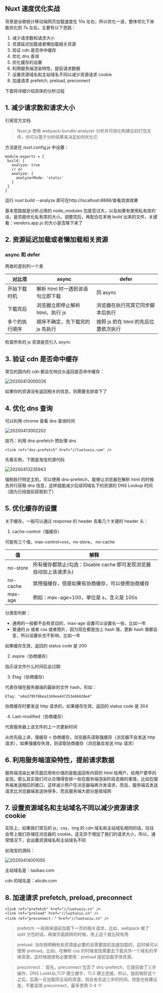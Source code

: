 ## Nuxt 速度优化实战

背景是谷歌统计移动端网页加载速度在 10s 左右，所以优化一波，整体优化下来能优化到 7s 左右。主要有以下思路：

1. 减少请求数和请求大小
2. 资源延迟加载或者懒加载相关资源
3. 验证 cdn 是否命中缓存
4. 优化 dns 查询
5. 优化缓存的设置
6. 利用服务端渲染特性，提前请求数据
7. 设置资源域名和主站域名不同以减少资源请求 cookie
8. 加速请求 prefetch, preload, preconnect

下面将详细介绍具体的分析过程

## 1. 减少请求数和请求大小

引用官方文档

> Nuxt.js 使用 webpack-bundle-analyzer 分析并可视化构建后的打包文件，你可以基于分析结果来决定如何优化它

方法是在 nuxt.config.js 中设置：

```
module.exports = {
 build: {
   analyze: true
   // or
   analyze: {
     analyzerMode: 'static'
   }
 }
}
```

运行 nuxt build --analyze 即可在http://localhost:8888/查看具体效果

基本思路就是分析占用的 node_modules 包是否过大，以及如果有使用私有库的话，是否能优化私有库的大小。调整完后，再配合在本地 build 出来的文件，关键看：vendors.app.js 的大小是否降下来了

## 2. 资源延迟加载或者懒加载相关资源

### async 和 defer

两者的差别列一个表

| 对比项         | async                            | defer                                |
| -------------- | -------------------------------- | ------------------------------------ |
| 开始下载时机   | 解析 html 时一遇到该语句立即下载 | 同 async                             |
| 下载完后       | 浏览器立即停止解析 html，执行 js | 浏览器在执行完其它同步脚本后执行     |
| 多个的执行顺序 | 顺序不确定，先下载完的 js 先执行 | 按照 js 的在 html 的先后位置依次执行 |

检查所有的 js 资源是否引入 async

## 3. 验证 cdn 是否命中缓存

常见的国内的 cdn 都会在响应头返回是否命中缓存：

![20200413000026](http://qiniu.luotuxiu.cn/img/20200413000026.png)

如果你的资源没有返回相关的信息，则需要去排查下了

## 4. 优化 dns 查询

可以利用 chrome 查看 dns 查询时间

![20200413002202](http://qiniu.luotuxiu.cn/img/20200413002202.png)

技巧：利用 dns-prefetch 预处理 dns

```
<link ref="dns-prefetch" href="//luotuxiu.com" />
```

先看实例，下图是淘宝的源代码

![20200413235943](http://qiniu.luotuxiu.cn/img/20200413235943.png)

强制执行特定主机，可以使用 dns-prefetch，能够让浏览器在解析 html 的时候去并行获取 dns 信息，这样就能减少后续同域名下的资源的 DNS Lookup 时间（因为已经提前获取到了）

## 5. 优化缓存的设置

关于缓存，一般可以通过 response 的 header 去看几个关键的 header 头：

1. cache-control（强缓存）

可能有三个值，max-control=xxx，no-store， no-cache

| 值       | 解释                                                               |
| -------- | ------------------------------------------------------------------ |
| no-store | 所有缓存都禁止(勾选：Disable cache 即可发现浏览器自动加上该请求头) |
| no-cache | 禁用强缓存，但是如果有协商缓存，可以使用协商缓存                   |
| max-age  | 例如：max-age=100，单位是 s，含义是 100s                           |

分类型判断：

- 通用的一般都不会有变动的，max-age 设置可以设置长一些，比如一年
- 普通的 js 或者 css 或者图片，因为现在都是加上 hash 值，更新 hash 值都会变，所以设置长也不影响，比如一年

如果缓存生效，返回的 status code 是 200

2. expire（协商缓存）

指示该文件什么时间后会过期

3. Etag（协商缓存）

代表存储在服务器端的最新的文件 hash，形如：

```
ETag: "a9a3795f8bea1349ea447253e6b828e4"
```

协商缓存时要发送 http 请求的，如果缓存生效，返回的 status code 是 304

4. Last-modified（协商缓存）

代表服务器上该文件的上一次更新时间

从优先级上讲，强缓存 > 协商缓存，浏览器先读取强缓存（浏览器不会发送 http 请求），如果强缓存失效，则读取协商缓存（浏览器会发送 http 请求）

## 6. 利用服务端渲染特性，提前请求数据

服务端渲染比单页面应用有价值的是能返回有内容的 html 给用户，给用户更早的呈现。那么其实我们可以合理得安排一些在服务端渲染阶段去做的事情，比如在服务端发送相应的接口，这样减少用户在浏览器端再次发请求，而且，服务端去发送请求比浏览器端发送快得多，而且服务端大部分是局域网

## 7. 设置资源域名和主站域名不同以减少资源请求 cookie

实际上，如果我们常见的 js，css，img 的 cdn 域名和主站域名相同的话，往往会带上我们存储在浏览器的 cookie，这无异于增加了我们的请求大小，所以，通常情况下，会设置资源域名和主站域名不同

如淘宝的源码：

![20200414001055](http://qiniu.luotuxiu.cn/img/20200414001055.png)

主站域名是：taobao.com

cdn 的域名是：alicdn.com

## 8. 加速请求 prefetch, preload, preconnect

```
<link ref="prefetch" href="//luotuxiu.cn" />
<link ref="preload" href="//luotuxiu.cn" />
<link ref="preconnect：" href="//luotuxiu.cn" />
```

> prefetch: 一般用来提前加载下一页的相关请求，比如，webpack 做了 split 分包的话，再做页面跳转的时候，用上这个就比较有用

> preload: 当你很明确有些资源是必要的且需要提前加速加载的，这时候可以使用 preload。比如，在解析 css 的时候发现需要去下载另外一个域名的字体资源，这时候就很有必要使用：preload 提前加载字体资源。

> preconnect： 首先，preconnect 包含了 dns-prefetch，它提前做了三步操作，DNS LookUp,TCP 建立握手，TLS 建立连接。所以，提前做好这个之后，后面一旦加载同主站的资源，则会省去这三步的时间。但是也有建议是，不要滥用 preconnect，最多使用 3-4 个
